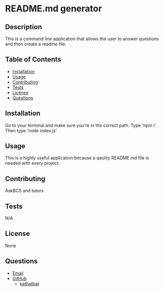 # README.md generator

## Description 
This is a command line application that allows the user to answer questions and then create a readme file.

## Table of Contents
- [Installation](#installation) 
- [Usage](#usage)
- [Contributing](#contributing)
- [Tests](#tests)
- [License](#license)
- [Questions](#questions)

## Installation 
Go to your terminal and make sure you're in the correct path. Type 'npm i'. Then type 'node index.js'

## Usage 
This is a highly useful application because a qaulity README.md file is needed with every project. 

## Contributing 
AskBCS and tutors

## Tests 
N/A

## License 
None

## Questions 
- [Email](#questions)
- [GitHub](#questions)
  * [kathatbat](https://github.com/kathatbat)
